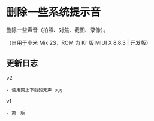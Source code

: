 # 删除一些系统提示音
删除一些声音（拍照、对焦、截图、录像）。

（自用于小米 Mix 2S，ROM 为 Kr 版 MIUI X 8.8.3 | 开发版）


## 更新日志
v2

    - 使用网上下载的无声 ogg
v1

    - 第一版
